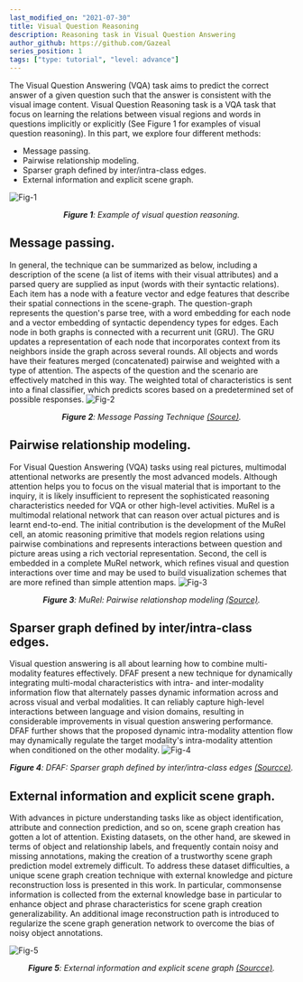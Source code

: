 ```yaml
---
last_modified_on: "2021-07-30"
title: Visual Question Reasoning
description: Reasoning task in Visual Question Answering
author_github: https://github.com/Gazeal
series_position: 1
tags: ["type: tutorial", "level: advance"]
---
```


The Visual Question Answering (VQA) task aims to predict the correct answer of a given question such that the answer is consistent with the visual image content. Visual Question Reasoning task  is a VQA task that focus on learning the relations between visual regions and words in questions implicitly or explicitly (See Figure 1 for examples of visual question reasoning). In this part, we explore four different methods:

- Message passing.
- Pairwise relationship modeling.
- Sparser graph defined by inter/intra-class edges.
- External information and explicit scene graph.


![Fig-1](https://vision.aioz.io/f/7b6a40a741694bfe82fb/?dl=1)
*<center>**Figure 1**:  Example of visual question reasoning.</center>*

## Message passing.
In general, the technique can be summarized as below, including a description of the scene (a list of items with their visual attributes) and a parsed query are supplied as input (words with their syntactic relations). Each item has a node with a feature vector and edge features that describe their spatial connections in the scene-graph. The question-graph represents the question's parse tree, with a word embedding for each node and a vector embedding of syntactic dependency types for edges. Each node in both graphs is connected with a recurrent unit (GRU). The GRU updates a representation of each node that incorporates context from its neighbors inside the graph across several rounds. All objects and words have their features merged (concatenated) pairwise and weighted with a type of attention. The aspects of the question and the scenario are effectively matched in this way. The weighted total of characteristics is sent into a final classifier, which predicts scores based on a predetermined set of possible responses.
![Fig-2](https://vision.aioz.io/f/1a3c53d5c0394bcca7a6/?dl=1)
*<center>**Figure 2**:  Message Passing Technique [(Source)](https://arxiv.org/pdf/1609.05600.pdf).</center>*

## Pairwise relationship modeling.
For Visual Question Answering (VQA) tasks using real pictures, multimodal attentional networks are presently the most advanced models. Although attention helps you to focus on the visual material that is important to the inquiry, it is likely insufficient to represent the sophisticated reasoning characteristics needed for VQA or other high-level activities. MuRel is a multimodal relational network that can reason over actual pictures and is learnt end-to-end. The initial contribution is the development of the MuRel cell, an atomic reasoning primitive that models region relations using pairwise combinations and represents interactions between question and picture areas using a rich vectorial representation. Second, the cell is embedded in a complete MuRel network, which refines visual and question interactions over time and may be used to build visualization schemes that are more refined than simple attention maps.
![Fig-3](https://vision.aioz.io/f/242e28f9e908443b9ee2/?dl=1)
*<center>**Figure 3**:  MuRel: Pairwise relationshop modeling [(Source)](https://arxiv.org/pdf/1902.09487.pdf).</center>*

## Sparser graph defined by inter/intra-class edges.
Visual question answering is all about learning how to combine multi-modality features effectively. DFAF present a new technique for dynamically integrating multi-modal characteristics with intra- and inter-modality information flow that alternately passes dynamic information across and across visual and verbal modalities. It can reliably capture high-level interactions between language and vision domains, resulting in considerable improvements in visual question answering performance. DFAF further shows that the proposed dynamic intra-modality attention flow may dynamically regulate the target modality's intra-modality attention when conditioned on the other modality.
![Fig-4](https://vision.aioz.io/f/2799b7511d574779ba71/?dl=1)
*<center>**Figure 4**:  DFAF: Sparser graph defined by inter/intra-class edges [(Sourcce)](https://arxiv.org/pdf/1812.05252.pdf).</center>*

## External information and explicit scene graph.
With advances in picture understanding tasks like as object identification, attribute and connection prediction, and so on, scene graph creation has gotten a lot of attention. Existing datasets, on the other hand, are skewed in terms of object and relationship labels, and frequently contain noisy and missing annotations, making the creation of a trustworthy scene graph prediction model extremely difficult. To address these dataset difficulties, a unique scene graph creation technique with external knowledge and picture reconstruction loss is presented in this work. In particular, commonsense information is collected from the external knowledge base in particular to enhance object and phrase characteristics for scene graph creation generalizability. An additional image reconstruction path is introduced to regularize the scene graph generation network to overcome the bias of noisy object annotations.

![Fig-5](https://vision.aioz.io/f/6efb6529b10b4f788631/?dl=1)
*<center>**Figure 5**:   External information and explicit scene graph [(Sourcce)](https://arxiv.org/pdf/1812.00560.pdf).</center>*
